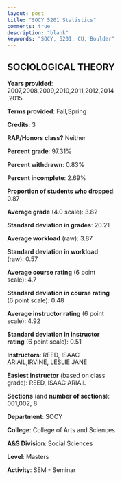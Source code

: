 ```yaml
---
layout: post
title: "SOCY 5201 Statistics"
comments: true
description: "blank"
keywords: "SOCY, 5201, CU, Boulder"
--- 
```

<head>
<script src="https://ajax.googleapis.com/ajax/libs/jquery/2.1.3/jquery.min.js"></script>
<script src="https://dl.dropboxusercontent.com/s/pc42nxpaw1ea4o9/highcharts.js?dl=0"></script>
<!-- <script src="../assets/js/highcharts.js"></script> -->
<style type="text/css">@font-face {
	font-family: "Bebas Neue";
	src: url(https://www.filehosting.org/file/details/544349/BebasNeue%20Regular.otf) format("opentype");
	}
	h1.Bebas { 
		font-family: "Bebas Neue", Verdana, Tahoma;
	}
</style>
</head>
<body>
	<div id="container" style="float: right; width: 45%; height: 88%; margin-left: 2.5%; margin-right: 2.5%;"></div>
	<script language="JavaScript">
		$(document).ready(function() {
		var chart = {type: 'column'};
		var title = {text: 'Grade Distribution'};
		var xAxis = {categories: ['A','B','C','D','F'],crosshair: true};
		var yAxis = {min: 0,title: {text: 'Percentage'}};
		var tooltip = {headerFormat: '<center><b><span style="font-size:20px">{point.key}</span></b></center>',
		               pointFormat: '<td style="padding:0"><b>{point.y:.1f}%</b></td>',
		               footerFormat: '</table>',shared: true,useHTML: true};
		var plotOptions = {column: {pointPadding: 0.0,borderWidth: 0}};  
		var credits = {enabled: false};var series= [{name: 'Percent',data: [92.79,5.41,0.9,0.0,0.9,]}];
		var json = {};
		json.chart = chart;
		json.title = title;
		json.tooltip = tooltip;
		json.xAxis = xAxis;
		json.yAxis = yAxis;  
		json.series = series;
		json.plotOptions = plotOptions;  
		json.credits = credits;
		$('#container').highcharts(json);
	});
	</script>
</body>
			   
## SOCIOLOGICAL THEORY

**Years provided**: 2007,2008,2009,2010,2011,2012,2014,2015

**Terms provided**: Fall,Spring

**Credits**: 3

**RAP/Honors class?** Neither

**Percent grade**: 97.31%

**Percent withdrawn**: 0.83%

**Percent incomplete**: 2.69%

**Proportion of students who dropped**: 0.87

**Average grade** (4.0 scale): 3.82

**Standard deviation in grades**: 20.21

**Average workload** (raw): 3.87

**Standard deviation in workload** (raw): 0.57

**Average course rating** (6 point scale): 4.7

**Standard deviation in course rating** (6 point scale): 0.48

**Average instructor rating** (6 point scale): 4.92

**Standard deviation in instructor rating** (6 point scale): 0.51

**Instructors**: REED, ISAAC ARIAIL,IRVINE, LESLIE JANE

**Easiest instructor** (based on class grade): REED, ISAAC ARIAIL

**Sections** (and **number of sections**): 001,002, 8

**Department**: SOCY

**College**: College of Arts and Sciences

**A&S Division**: Social Sciences

**Level**: Masters

**Activity**: SEM - Seminar